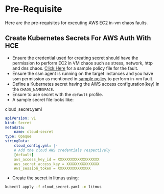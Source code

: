 # Pre-Requisite

Here are the pre-requisites for executing AWS EC2 in-vm chaos faults.

## Create Kubernetes Secrets For AWS Auth With HCE

- Ensure the credential used for creating secret should have the permission to perform EC2 in VM chaos such as stress, network, http and dns chaos. [Click Here](./in-vm/permissions.json) for a sample policy file for the fault.
- Ensure the ssm agent is running on the target instances and you have ssm permission as mentioned in [sample policy](./in-vm/permissions.json) to perform in-vm fault.
- Define a Kubernetes secret having the AWS access configuration(key) in the <code>CHAOS_NAMESPACE</code>.
- Ensure to use secret with the <code>default</code> profile.
- A sample secret file looks like:

cloud_secret.yaml

```yaml
apiVersion: v1
kind: Secret
metadata:
    name: cloud-secret
type: Opaque
stringData:
    cloud_config.yml: |-
    # Add the cloud AWS credentials respectively
    [default]
    aws_access_key_id = XXXXXXXXXXXXXXXXXXX
    aws_secret_access_key = XXXXXXXXXXXXXXX
    Aws_session_token = XXXXXXXXXXXXXXX
```

- Create the secret in litmus using:

```bash
kubectl apply -f cloud_secret.yaml -n litmus
```
